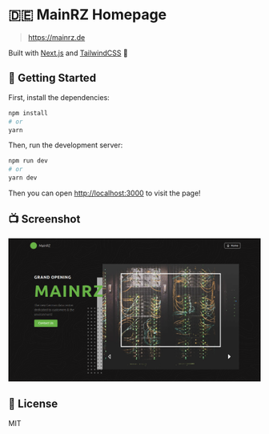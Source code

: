 # 🇩🇪 MainRZ Homepage

> https://mainrz.de

Built with [Next.js](https://nextjs.org) and [TailwindCSS](https://tailwindcss.com) 🎉

## 🚀 Getting Started

First, install the dependencies:

```bash
npm install
# or
yarn
```

Then, run the development server:

```bash
npm run dev
# or
yarn dev
```

Then you can open [http://localhost:3000](http://localhost:3000) to visit the page!

## 📺 Screenshot

![Screenshot](screenshot.png)

## 📝 License

MIT
